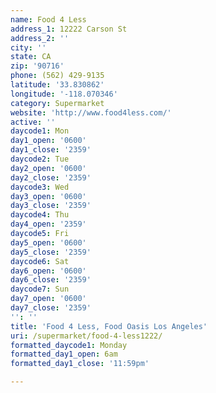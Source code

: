```yaml
---
name: Food 4 Less
address_1: 12222 Carson St
address_2: ''
city: ''
state: CA
zip: '90716'
phone: (562) 429-9135
latitude: '33.830862'
longitude: '-118.070346'
category: Supermarket
website: 'http://www.food4less.com/'
active: ''
daycode1: Mon
day1_open: '0600'
day1_close: '2359'
daycode2: Tue
day2_open: '0600'
day2_close: '2359'
daycode3: Wed
day3_open: '0600'
day3_close: '2359'
daycode4: Thu
day4_open: '2359'
daycode5: Fri
day5_open: '0600'
day5_close: '2359'
daycode6: Sat
day6_open: '0600'
day6_close: '2359'
daycode7: Sun
day7_open: '0600'
day7_close: '2359'
'': ''
title: 'Food 4 Less, Food Oasis Los Angeles'
uri: /supermarket/food-4-less1222/
formatted_daycode1: Monday
formatted_day1_open: 6am
formatted_day1_close: '11:59pm'

---
```

